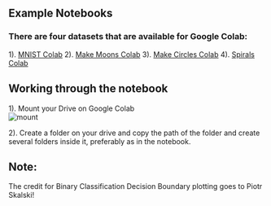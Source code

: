 ## **Example Notebooks**

### There are four datasets that are available for Google Colab:
1). [MNIST Colab](https://colab.research.google.com/drive/1Vz6oa1RzFLaNJJgx7eUYFnPJgPknRO2U?usp=sharing) 
2). [Make Moons Colab](https://colab.research.google.com/drive/1lETY4PhNjw39G6yNLAROp_KJI4qYeVQM?usp=sharing) 
3). [Make Circles Colab](https://colab.research.google.com/drive/1lLunGdxCgj-2Q2etxbBfTmhUG_e7LYaI?usp=sharing) 
4). [Spirals Colab](https://colab.research.google.com/drive/1na0qAjzshP8J0HbuwdIePQhFZeD3JwEY?usp=sharing) 

## Working through the notebook
1). Mount your Drive on Google Colab <br/>
![mount](Visuals/1.png)<br/>

2). Create a folder on your drive and copy the path of the folder and create several folders inside it, preferably as in the notebook. <br/>

## Note:
The credit for Binary Classification Decision Boundary plotting goes to Piotr Skalski!
